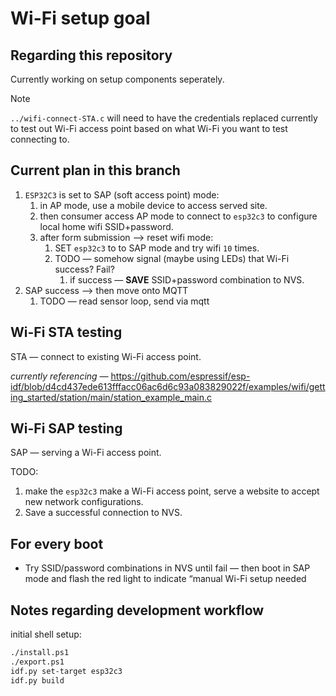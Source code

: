 # Wi-Fi setup goal

## Regarding this repository

Currently working on setup components seperately.

> [!NOTE]
> `../wifi-connect-STA.c` will need to have the credentials replaced currently to test out Wi-Fi access point based on what Wi-Fi you want to test connecting to. 

## Current plan in this branch

1. `ESP32C3` is set to SAP (soft access point) mode:
    1. in AP mode, use a mobile device to access served site.
    2. then consumer access AP mode to connect to `esp32c3` to configure local home wifi SSID+password.
    3. after form submission —> reset wifi mode:
        1. SET `esp32c3` to to SAP mode and try wifi `10` times.
        2. TODO — somehow signal (maybe using LEDs) that Wi-Fi success? Fail?
            1. if success — **SAVE** SSID+password combination to NVS.
2. SAP success —> then move onto MQTT
    1. TODO — read sensor loop, send via mqtt

## Wi-Fi STA testing

STA — connect to existing Wi-Fi access point.

*currently referencing —* <https://github.com/espressif/esp-idf/blob/d4cd437ede613fffacc06ac6d6c93a083829022f/examples/wifi/getting_started/station/main/station_example_main.c>

## Wi-Fi SAP testing

SAP — serving a Wi-Fi access point.

TODO:

1. make the `esp32c3` make a Wi-Fi access point, serve a website to accept new network configurations.
2. Save a successful connection to NVS.

## For every boot

- Try SSID/password combinations in NVS until fail — then boot in SAP mode and flash the red light to indicate “manual Wi-Fi setup needed

## Notes regarding development workflow

initial shell setup:

```sh
./install.ps1
./export.ps1
idf.py set-target esp32c3
idf.py build
```
